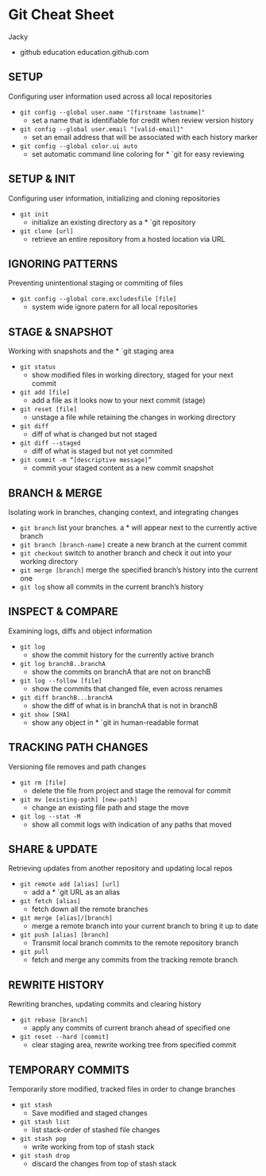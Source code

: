 # Git Cheat Sheet
Jacky 
- github education
  education.github.com

## SETUP

Configuring user information used across all local repositories

- `git config --global user.name "[firstname lastname]"`
  - set a name that is identifiable for credit when review version history
- `git config --global user.email "[valid-email]"`
  - set an email address that will be associated with each history marker
- `git config --global color.ui auto`
  - set automatic command line coloring for \* `git for easy reviewing

## SETUP & INIT

Configuring user information, initializing and cloning repositories

- `git init`
  - initialize an existing directory as a \* `git repository
- `git clone [url]`
  - retrieve an entire repository from a hosted location via URL

## IGNORING PATTERNS

Preventing unintentional staging or commiting of files

- `git config --global core.excludesfile [file]`
  - system wide ignore patern for all local repositories

## STAGE & SNAPSHOT

Working with snapshots and the \* `git staging area

- `git status`
  - show modified files in working directory, staged for your next commit
- `git add [file]`
  - add a file as it looks now to your next commit (stage)
- `git reset [file]`
  - unstage a file while retaining the changes in working directory
- `git diff`
  - diff of what is changed but not staged
- `git diff --staged`
  - diff of what is staged but not yet commited
- `git commit -m “[descriptive message]”`
  - commit your staged content as a new commit snapshot

## BRANCH & MERGE

Isolating work in branches, changing context, and integrating changes

- `git branch`
  list your branches. a \* will appear next to the currently active branch
- `git branch [branch-name]`
  create a new branch at the current commit
- `git checkout`
  switch to another branch and check it out into your working directory
- `git merge [branch]`
  merge the specified branch’s history into the current one
- `git log`
  show all commits in the current branch’s history

## INSPECT & COMPARE

Examining logs, diffs and object information

- `git log`
  - show the commit history for the currently active branch
- `git log branchB..branchA`
  - show the commits on branchA that are not on branchB
- `git log --follow [file]`
  - show the commits that changed file, even across renames
- `git diff branchB...branchA`
  - show the diff of what is in branchA that is not in branchB
- `git show [SHA]`
  - show any object in \* `git in human-readable format

## TRACKING PATH CHANGES

Versioning file removes and path changes

- `git rm [file]`
  - delete the file from project and stage the removal for commit
- `git mv [existing-path] [new-path]`
  - change an existing file path and stage the move
- `git log --stat -M`
  - show all commit logs with indication of any paths that moved

## SHARE & UPDATE

Retrieving updates from another repository and updating local repos

- `git remote add [alias] [url]`
  - add a \* `git URL as an alias
- `git fetch [alias]`
  - fetch down all the remote branches
- `git merge [alias]/[branch]`
  - merge a remote branch into your current branch to bring it up to date
- `git push [alias] [branch]`
  - Transmit local branch commits to the remote repository branch
- `git pull`
  - fetch and merge any commits from the tracking remote branch

## REWRITE HISTORY

Rewriting branches, updating commits and clearing history

- `git rebase [branch]`
  - apply any commits of current branch ahead of specified one
- `git reset --hard [commit]`
  - clear staging area, rewrite working tree from specified commit

## TEMPORARY COMMITS

Temporarily store modified, tracked files in order to change branches

- `git stash`
  - Save modified and staged changes
- `git stash list`
  - list stack-order of stashed file changes
- `git stash pop`
  - write working from top of stash stack
- `git stash drop`
  - discard the changes from top of stash stack
